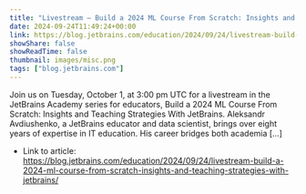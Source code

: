 ```yaml
---
title: "Livestream – Build a 2024 ML Course From Scratch: Insights and Teaching Strategies With JetBrains"
date: 2024-09-24T11:49:24+00:00
link: https://blog.jetbrains.com/education/2024/09/24/livestream-build-a-2024-ml-course-from-scratch-insights-and-teaching-strategies-with-jetbrains/
showShare: false
showReadTime: false
thumbnail: images/misc.png
tags: ["blog.jetbrains.com"]
---
```

Join us on Tuesday, October 1, at 3:00 pm UTC for a livestream in the JetBrains Academy series for educators, Build a 2024 ML Course From Scratch: Insights and Teaching Strategies With JetBrains. Aleksandr Avdiushenko, a JetBrains educator and data scientist, brings over eight years of expertise in IT education. His career bridges both academia […]

- Link to article: https://blog.jetbrains.com/education/2024/09/24/livestream-build-a-2024-ml-course-from-scratch-insights-and-teaching-strategies-with-jetbrains/